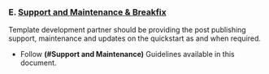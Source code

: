 <h3>E. <u>Support and  Maintenance &amp; Breakfix</u> </h3>
Template  development partner should be providing the post publishing support,  maintenance and updates on the quickstart as and when required. 
<ul>
  <li>Follow <strong>(#Support and  Maintenance)</strong> Guidelines available in this document.</li>
</ul>


